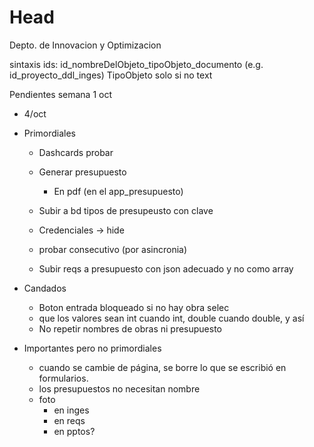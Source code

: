 # Head
Depto. de Innovacion y Optimizacion

sintaxis ids: id_nombreDelObjeto_tipoObjeto_documento (e.g. id_proyecto_ddl_inges) TipoObjeto solo si no text

Pendientes semana  1 oct 

- 4/oct 

  
- Primordiales
  

  - Dashcards probar  
  - Generar presupuesto
    - En pdf (en el app_presupuesto)
  
  - Subir a bd tipos de presupeusto con clave
  - Credenciales -> hide
  - probar consecutivo (por asincronia)
  - Subir reqs a presupuesto con json adecuado y no como array

  
- Candados
  - Boton entrada bloqueado si no hay obra selec
  - que los valores sean int cuando int, double cuando double, y así
  - No repetir nombres de obras ni presupuesto

- Importantes pero no primordiales
  - cuando se cambie de página, se borre lo que se escribió en formularios.
  - los presupuestos no necesitan nombre
  - foto
    - en inges
    - en reqs
    - en pptos?

